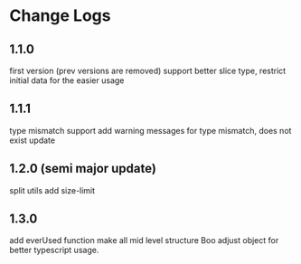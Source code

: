 # Change Logs

## 1.1.0
first version (prev versions are removed)
support better slice type,
restrict initial data for the easier usage

## 1.1.1
type mismatch support
add warning messages for type mismatch, does not exist update

## 1.2.0 (semi major update)
split utils
add size-limit

## 1.3.0
add everUsed function
make all mid level structure Boo
adjust object for better typescript usage.
